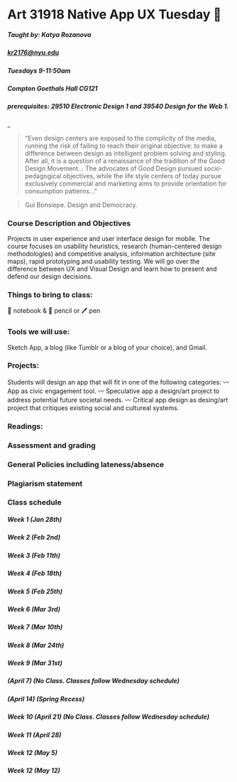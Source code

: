 # Art 31918  Native App UX Tuesday :vibration_mode:
##### Taught by: Katya Rozanova
##### kr2176@nyu.edu 
##### Tuesdays 9-11:50am
##### Compton Goethals Hall CG121 
##### prerequisites: 29510 Electronic Design 1 and 39540 Design for the Web 1.
_



> “Even design centers are exposed to the complicity of the media, running the risk of failing to reach their original objective: to make a difference between design as intelligent problem solving and styling. After all, it is a question of a renaissance of the tradition of the Good Design Movement... The advocates of Good Design pursued socio-pedagogical objectives, while the life style centers of today pursue exclusively commercial and marketing aims to provide orientation for consumption patterns…”

> Gui Bonsiepe. Design and Democracy.


### Course Description and Objectives
Projects in user experience and user interface design for mobile. The course focuses on usability heuristics, research (human-centered design methodologies) and competitive analysis, information architecture (site maps), rapid prototyping and usability testing. We will go over the difference between UX and Visual Design and learn how to present and defend our design decisions. 


### Things to bring to class:
:notebook: notebook & :pencil: pencil or :pen: pen

### Tools we will use:
Sketch App, a blog (like Tumblr or a blog of your choice), and Gmail.


### Projects:
Students will design an app that will fit in one of the following categories: 
:wavy_dash: App as civic engagement tool.
:wavy_dash: Speculative app a design/art project to address potential future societal needs.
:wavy_dash: Critical app design as desing/art project that critiques existing social and cultureal systems. 

### Readings:

### Assessment and grading

### General Policies including lateness/absence

### Plagiarism statement

### Class schedule

##### Week 1 (Jan 28th)

##### Week 2 (Feb 2nd)

##### Week 3 (Feb 11th)

##### Week 4 (Feb 18th)

##### Week 5 (Feb 25th)

##### Week 6 (Mar 3rd)

##### Week 7 (Mar 10th)

##### Week 8 (Mar 24th)

##### Week 9 (Mar 31st)

##### (April 7) (No Class. Classes follow Wednesday schedule)

##### (April 14) (Spring Recess)

##### Week 10  (April 21) (No Class. Classes follow Wednesday schedule)

##### Week 11 (April 28) 

##### Week 12 (May 5) 

##### Week 12 (May 12) 
